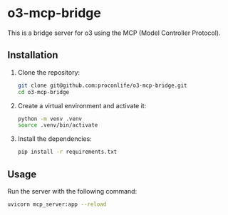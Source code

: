 # o3-mcp-bridge

This is a bridge server for o3 using the MCP (Model Controller Protocol).

## Installation

1.  Clone the repository:
    ```bash
    git clone git@github.com:proconlife/o3-mcp-bridge.git
    cd o3-mcp-bridge
    ```

2.  Create a virtual environment and activate it:
    ```bash
    python -m venv .venv
    source .venv/bin/activate
    ```

3.  Install the dependencies:
    ```bash
    pip install -r requirements.txt
    ```

## Usage

Run the server with the following command:

```bash
uvicorn mcp_server:app --reload
```
